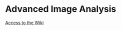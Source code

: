 # Advanced Image Analysis

[Access to the Wiki](https://bitbucket.org/maia18/advanced-image-analysis/wiki/Home)

